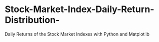 # Stock-Market-Index-Daily-Return-Distribution-
Daily Returns of the Stock Market Indexes with Python and Matplotlib
 
